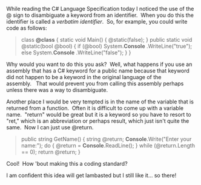 

While reading the C# Language Specification today I noticed the use of the @ sign to disambiguate a keyword from an identifier.  When you do this the identifier is called a _verbatim identifier_.  So, for example, you could write code as follows:

> class **@class** { static void Main() { @static(false); } public static void @static(bool @bool) { if (@bool) System.**Console** .WriteLine("true"); else System.**Console** .WriteLine("false"); } }

Why would you want to do this you ask?  Well, what happens if you use an assembly that has a C# keyword for a public name because that keyword did not happen to be a keyword in the original language of the assembly.   That would prevent you from calling this assembly perhaps unless there was a way to disambiguate.

Another place I would be very tempted is in the name of the variable that is returned from a function.  Often it is difficult to come up with a variable name.  "return" would be great but it is a keyword so you have to resort to "ret," which is an abbreviation or perhaps result, which just isn't quite the same.  Now I can just use @return.

> public string GetName() { string @return; **Console**.Write("Enter your name:"); do { @return = **Console**.ReadLine(); } while (@return.Length == 0); return @return; }

Cool!  How 'bout making this a coding standard?

I am confident this idea will get lambasted but I still like it... so there!
